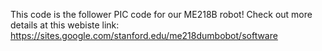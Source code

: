 This code is the follower PIC code for our ME218B robot! 
Check out more details at this webiste link: https://sites.google.com/stanford.edu/me218dumbobot/software
